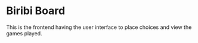 # Biribi Board

This is the frontend having the user interface to place choices and view the games played.
